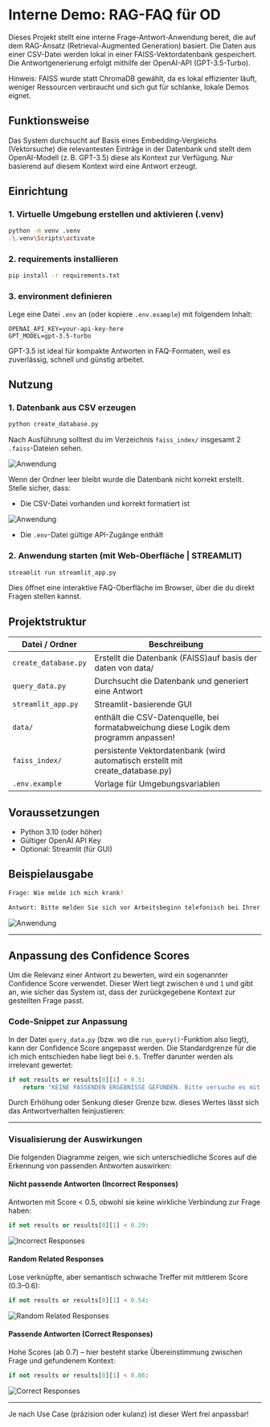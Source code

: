 # Interne Demo: RAG-FAQ für OD

Dieses Projekt stellt eine interne Frage-Antwort-Anwendung bereit, die auf dem RAG-Ansatz (Retrieval-Augmented Generation) basiert. Die Daten aus einer CSV-Datei werden lokal in einer FAISS-Vektordatenbank gespeichert. Die Antwortgenerierung erfolgt mithilfe der OpenAI-API (GPT-3.5-Turbo).

Hinweis: FAISS wurde statt ChromaDB gewählt, da es lokal effizienter läuft, weniger Ressourcen verbraucht und sich gut für schlanke, lokale Demos eignet.



## Funktionsweise

Das System durchsucht auf Basis eines Embedding-Vergleichs (Vektorsuche) die relevantesten Einträge in der Datenbank und stellt dem OpenAI-Modell (z. B. GPT-3.5) diese als Kontext zur Verfügung. Nur basierend auf diesem Kontext wird eine Antwort erzeugt.



## Einrichtung

### 1. Virtuelle Umgebung erstellen und aktivieren (.venv)
```bash
python -m venv .venv
.\.venv\Scripts\activate
```

### 2. requirements installieren
```bash
pip install -r requirements.txt
```

### 3. environment definieren
Lege eine Datei `.env` an (oder kopiere `.env.example`) mit folgendem Inhalt:
```env
OPENAI_API_KEY=your-api-key-here
GPT_MODEL=gpt-3.5-turbo
```

GPT-3.5 ist ideal für kompakte Antworten in FAQ-Formaten, weil es zuverlässig, schnell und günstig arbeitet.



## Nutzung

### 1. Datenbank aus CSV erzeugen
```bash
python create_database.py
```

Nach Ausführung solltest du im Verzeichnis `faiss_index/` insgesamt 2 `.faiss`-Dateien sehen.  

![Anwendung](/img/image2.png)

Wenn der Ordner leer bleibt wurde die Datenbank nicht korrekt erstellt. Stelle sicher, dass:
- Die CSV-Datei vorhanden und korrekt formatiert ist

![Anwendung](/img/image3.png)

- Die `.env`-Datei gültige API-Zugänge enthält


### 2. Anwendung starten (mit Web-Oberfläche | STREAMLIT)
```bash
streamlit run streamlit_app.py
```

Dies öffnet eine interaktive FAQ-Oberfläche im Browser, über die du direkt Fragen stellen kannst.


## Projektstruktur

| Datei / Ordner     | Beschreibung |
|--------------------|--------------|
| `create_database.py` | Erstellt die Datenbank (FAISS)auf basis der daten von data/|
| `query_data.py`     | Durchsucht die Datenbank  und generiert eine Antwort |
| `streamlit_app.py`  | Streamlit-basierende GUI |
| `data/`             | enthält die CSV-Datenquelle, bei formatabweichung diese Logik dem programm anpassen! |
| `faiss_index/`      | persistente Vektordatenbank (wird automatisch erstellt mit create_database.py) |
| `.env.example`      | Vorlage für Umgebungsvariablen |

## Voraussetzungen

- Python 3.10 (oder höher)
- Gültiger OpenAI API Key 
- Optional: Streamlit (für GUI)

## Beispielausgabe

```bash
Frage: Wie melde ich mich krank?

Antwort: Bitte melden Sie sich vor Arbeitsbeginn telefonisch bei Ihrer Führungskraft.
```

![Anwendung](img/image.png)


---

## Anpassung des Confidence Scores

Um die Relevanz einer Antwort zu bewerten, wird ein sogenannter Confidence Score verwendet. Dieser Wert liegt zwischen `0` und `1` und gibt an, wie sicher das System ist, dass der zurückgegebene Kontext zur gestellten Frage passt.

### Code-Snippet zur Anpassung

In der Datei `query_data.py` (bzw. wo die `run_query()`-Funktion also liegt), kann der Confidence Score angepasst werden. Die Standardgrenze für die ich mich entschieden habe liegt bei `0.5`. Treffer darunter werden als irrelevant gewertet:

```python
if not results or results[0][1] < 0.5:
    return "KEINE PASSENDEN ERGEBNISSE GEFUNDEN. Bitte versuche es mit einer anderen Frage."
```

Durch Erhöhung oder Senkung dieser Grenze bzw. dieses Wertes lässt sich das Antwortverhalten feinjustieren:

---

### Visualisierung der Auswirkungen

Die folgenden Diagramme zeigen, wie sich unterschiedliche Scores auf die Erkennung von passenden Antworten auswirken:

#### Nicht passende Antworten (Incorrect Responses)
Antworten mit Score < 0.5, obwohl sie keine wirkliche Verbindung zur Frage haben:

```python
if not results or results[0][1] < 0.29:
```

![Incorrect Responses](img/incorrect.png)

#### Random Related Responses 
Lose verknüpfte, aber semantisch schwache Treffer mit mittlerem Score (0.3–0.6):

```python
if not results or results[0][1] < 0.54:
```

![Random Related Responses](img/random.png)

#### Passende Antworten (Correct Responses)
Hohe Scores (ab 0.7) – hier besteht starke Übereinstimmung zwischen Frage und gefundenem Kontext:

```python
if not results or results[0][1] < 0.86:
```

![Correct Responses](img/correct.png)

---

Je nach Use Case (präzision oder kulanz) ist dieser Wert frei anpassbar!
